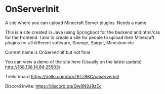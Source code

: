 # OnServerInit
A site where you can upload Minecraft Server plugins. Needs a name

This is a site created in Java using Springboot for the backend and html/css for the frontend.
I aim to create a site for people to upload their Minecraft plugins for all different software, Sponge, Spigot, Minestom etc

Current name is OnServerInit but not final

You can view a demo of the site here (Usually on the latest update) http://168.138.14.84:25503/

Trello board https://trello.com/b/nZ9TzBKC/onserverinit

Discord invite: https://discord.gg/Qw8N9J9zEc